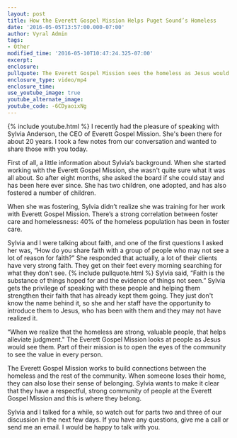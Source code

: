 ```yaml
---
layout: post
title: How the Everett Gospel Mission Helps Puget Sound’s Homeless
date: '2016-05-05T13:57:00.000-07:00'
author: Vyral Admin
tags:
- Other
modified_time: '2016-05-10T10:47:24.325-07:00'
excerpt:
enclosure:
pullquote: The Everett Gospel Mission sees the homeless as Jesus would.
enclosure_type: video/mp4
enclosure_time:
use_youtube_image: true
youtube_alternate_image:
youtube_code: -6CDyaoixNg
---
```

{% include youtube.html %}
I recently had the pleasure of speaking with Sylvia Anderson, the CEO of Everett Gospel Mission. She's been there for about 20 years. I took a few notes from our conversation and wanted to share those with you today.

First of all, a little information about Sylvia’s background. When she started working with the Everett Gospel Mission, she wasn't quite sure what it was all about. So after eight months, she asked the board if she could stay and has been here ever since. She has two children, one adopted, and has also fostered a number of children.

When she was fostering, Sylvia didn’t realize she was training for her work with Everett Gospel Mission. There’s a strong correlation between foster care and homelessness: 40% of the homeless population has been in foster care.

Sylvia and I were talking about faith, and one of the first questions I asked her was, “How do you share faith with a group of people who may not see a lot of reason for faith?” She responded that actually, a lot of their clients have very strong faith. They get on their feet every morning searching for what they don’t see.
{% include pullquote.html %}
Sylvia said, “Faith is the substance of things hoped for and the evidence of things not seen.” Sylvia gets the privilege of speaking with these people and helping them strengthen their faith that has already kept them going. They just don't know the name behind it, so she and her staff have the opportunity to introduce them to Jesus, who has been with them and they may not have realized it.

“When we realize that the homeless are strong, valuable people, that helps alleviate judgment."  The Everett Gospel Mission looks at people as Jesus would see them. Part of their mission is to open the eyes of the community to see the value in every person.

The Everett Gospel Mission works to build connections between the homeless and the rest of the community. When someone loses their home, they can also lose their sense of belonging. Sylvia wants to make it clear that they have a respectful, strong community of people at the Everett Gospel Mission and this is where they belong.

Sylvia and I talked for a while, so watch out for parts two and three of our discussion in the next few days. If you have any questions, give me a call or send me an email. I would be happy to talk with you.
